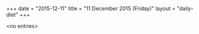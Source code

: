 +++
date = "2015-12-11"
title = "11 December 2015 (Friday)"
layout = "daily-diet"
+++

<p>&lt;no entries&gt;</p>